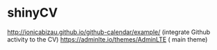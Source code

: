 # shinyCV

http://ionicabizau.github.io/github-calendar/example/ (integrate Github activity to the CV)
https://adminlte.io/themes/AdminLTE ( main theme)
